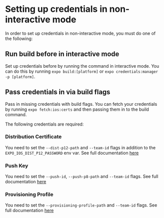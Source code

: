 # Setting up credentials in non-interactive mode

In order to set up credentials in non-interactive mode, you must do one of the following:

## Run build before in interactive mode

Set up credentials before by running the command in interactive mode. You can do this by running `expo build:[platform]` or `expo credentials:manager -p [platform]`.

## Pass credentials in via build flags

Pass in missing credentials with build flags. You can fetch your credentials by running `expo fetch:ios:certs` and then passing them in to the build command.

The following credentials are required:

### Distribution Certificate

You need to set the `--dist-p12-path` and `--team-id` flags in addition to the `EXPO_IOS_DIST_P12_PASSWORD` env var. See full documentation [here](https://docs.expo.io/versions/latest/workflow/expo-cli/)

### Push Key

You need to set the `--push-id`, `--push-p8-path` and `--team-id` flags. See full documentation [here](https://docs.expo.io/versions/latest/workflow/expo-cli/)

### Provisioning Profile

You need to set the `--provisioning-profile-path` and `--team-id` flags. See full documentation [here](https://docs.expo.io/versions/latest/workflow/expo-cli/)
